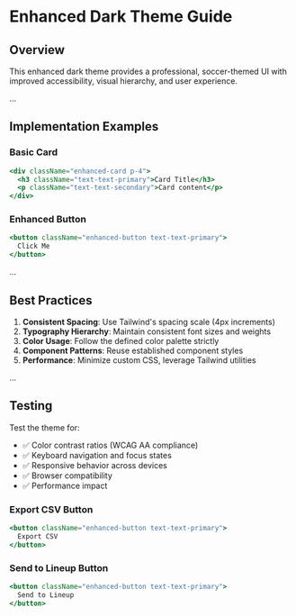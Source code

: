 # Enhanced Dark Theme Guide

## Overview
This enhanced dark theme provides a professional, soccer-themed UI with improved accessibility, visual hierarchy, and user experience.

...

## Implementation Examples

### Basic Card
```jsx
<div className="enhanced-card p-4">
  <h3 className="text-text-primary">Card Title</h3>
  <p className="text-text-secondary">Card content</p>
</div>
```

### Enhanced Button
```jsx
<button className="enhanced-button text-text-primary">
  Click Me
</button>
```

...

## Best Practices

1. **Consistent Spacing**: Use Tailwind's spacing scale (4px increments)
2. **Typography Hierarchy**: Maintain consistent font sizes and weights
3. **Color Usage**: Follow the defined color palette strictly
4. **Component Patterns**: Reuse established component styles
5. **Performance**: Minimize custom CSS, leverage Tailwind utilities

...

## Testing

Test the theme for:
- ✅ Color contrast ratios (WCAG AA compliance)
- ✅ Keyboard navigation and focus states
- ✅ Responsive behavior across devices
- ✅ Browser compatibility
- ✅ Performance impact

### Export CSV Button
```jsx
<button className="enhanced-button text-text-primary">
  Export CSV
</button>
```

### Send to Lineup Button
```jsx
<button className="enhanced-button text-text-primary">
  Send to Lineup
</button>
```
